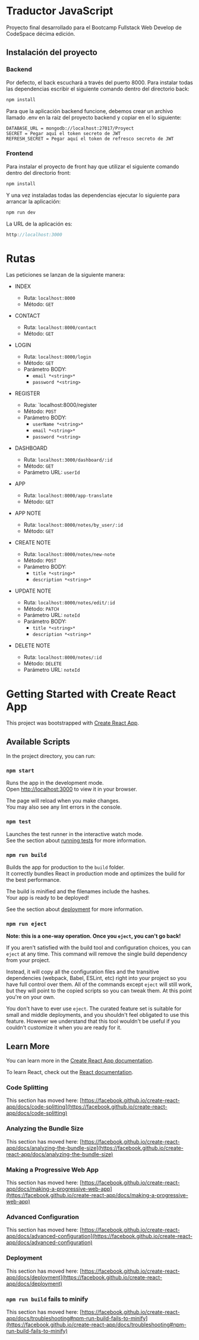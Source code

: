 # Traductor JavaScript
Proyecto final desarrollado para el Bootcamp Fullstack Web Develop de CodeSpace décima edición.

## Instalación del proyecto

### Backend

Por defecto, el back escuchará a través del puerto 8000.
Para instalar todas las dependencias escribir el siguiente comando dentro del directorio back:
```javascript
npm install
```
Para que la aplicación backend funcione, debemos crear un archivo llamado .env en la raiz del proyecto backend y copiar en el lo siguiente:
```env
DATABASE_URL = mongodb://localhost:27017/Proyect
SECRET = Pegar aquí el token secreto de JWT
REFRESH_SECRET = Pegar aquí el token de refresco secreto de JWT
```


### Frontend

Para instalar el proyecto de front hay que utilizar el siguiente comando dentro del directorio front:
```javascript
npm install
```
Y una vez instaladas todas las dependencias ejecutar lo siguiente para arrancar la aplicación:
```javascript
npm run dev
```
La URL de la aplicación es:
```javascript
http://localhost:3000
```


# **Rutas**
Las peticiones se lanzan de la siguiente manera:

- INDEX
    - Ruta: `localhost:8000`
    - Método: `GET`
    
- CONTACT
    - Ruta: `localhost:8000/contact`
    - Método: `GET`

- LOGIN
    - Ruta: `localhost:8000/login`
    - Método: `GET`
    - Parámetro BODY:
        - `email *<string>*`
        - `password *<string>`

- REGISTER
    - Ruta: `localhost:8000/register
    - Método: `POST`
    - Parámetro BODY:
        - `userName *<string>*`
        - `email *<string>*`
        - `password *<string>`

- DASHBOARD
    - Ruta: `localhost:3000/dashboard/:id`
    - Método: `GET`
    - Parámetro URL: `userId`
    
- APP
    - Ruta: `localhost:8000/app-translate`
    - Método: `GET`
    
- APP NOTE
    - Ruta: `localhost:8000/notes/by_user/:id`
    - Método: `GET`

- CREATE NOTE
    - Ruta: `localhost:8000/notes/new-note`
    - Método: `POST`
    - Parámetro BODY:
        - `title *<string>*`
        - `description *<string>*`

- UPDATE NOTE
    - Ruta: `localhost:8000/notes/edit/:id`
    - Método: `PATCH`
    - Parámetro URL: `noteId`
    - Parámetro BODY:
        - `title *<string>*`
        - `description *<string>*`

- DELETE NOTE
    - Ruta: `localhost:8000/notes/:id`
    - Método: `DELETE`
    - Parámetro URL: `noteId`


# Getting Started with Create React App

This project was bootstrapped with [Create React App](https://github.com/facebook/create-react-app).

## Available Scripts

In the project directory, you can run:

### `npm start`

Runs the app in the development mode.\
Open [http://localhost:3000](http://localhost:3000) to view it in your browser.

The page will reload when you make changes.\
You may also see any lint errors in the console.

### `npm test`

Launches the test runner in the interactive watch mode.\
See the section about [running tests](https://facebook.github.io/create-react-app/docs/running-tests) for more information.

### `npm run build`

Builds the app for production to the `build` folder.\
It correctly bundles React in production mode and optimizes the build for the best performance.

The build is minified and the filenames include the hashes.\
Your app is ready to be deployed!

See the section about [deployment](https://facebook.github.io/create-react-app/docs/deployment) for more information.

### `npm run eject`

**Note: this is a one-way operation. Once you `eject`, you can't go back!**

If you aren't satisfied with the build tool and configuration choices, you can `eject` at any time. This command will remove the single build dependency from your project.

Instead, it will copy all the configuration files and the transitive dependencies (webpack, Babel, ESLint, etc) right into your project so you have full control over them. All of the commands except `eject` will still work, but they will point to the copied scripts so you can tweak them. At this point you're on your own.

You don't have to ever use `eject`. The curated feature set is suitable for small and middle deployments, and you shouldn't feel obligated to use this feature. However we understand that this tool wouldn't be useful if you couldn't customize it when you are ready for it.


## Learn More

You can learn more in the [Create React App documentation](https://facebook.github.io/create-react-app/docs/getting-started).

To learn React, check out the [React documentation](https://reactjs.org/).

### Code Splitting

This section has moved here: [https://facebook.github.io/create-react-app/docs/code-splitting](https://facebook.github.io/create-react-app/docs/code-splitting)

### Analyzing the Bundle Size

This section has moved here: [https://facebook.github.io/create-react-app/docs/analyzing-the-bundle-size](https://facebook.github.io/create-react-app/docs/analyzing-the-bundle-size)

### Making a Progressive Web App

This section has moved here: [https://facebook.github.io/create-react-app/docs/making-a-progressive-web-app](https://facebook.github.io/create-react-app/docs/making-a-progressive-web-app)

### Advanced Configuration

This section has moved here: [https://facebook.github.io/create-react-app/docs/advanced-configuration](https://facebook.github.io/create-react-app/docs/advanced-configuration)

### Deployment

This section has moved here: [https://facebook.github.io/create-react-app/docs/deployment](https://facebook.github.io/create-react-app/docs/deployment)

### `npm run build` fails to minify

This section has moved here: [https://facebook.github.io/create-react-app/docs/troubleshooting#npm-run-build-fails-to-minify](https://facebook.github.io/create-react-app/docs/troubleshooting#npm-run-build-fails-to-minify)
